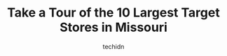 ---
layout: ampstory
image: https://i0.wp.com/www.depkes.org/wp-content/uploads/2023/06/target-0-in-missouri-1685968172.jpeg?resize=640,853
author: techidn
featured: false
description: Discover the impressive array of Target options in Missouri, where you can find 10 of the largest Target establishments in the area. From renowned classics to hidden gems, Missouri offers a 
title: Take a Tour of the 10 Largest Target Stores in Missouri
cover:
   title: Take a Tour of the 10 Largest Target Stores in Missouri
   subtitle: Rickpate
   background: https://www.depkes.org/wp-content/uploads/2023/06/target-0-in-missouri-1685968172.jpeg

pages: 
 - layout: thirds
   top: <h1>#1 Target</h1>
   bottom: "<p>I live in the neighborhood next door to Target. I often shop at Walmart instead because it becomes a very long walk to get basic necessities at Target when their entrance</p>"
   background: https://www.depkes.org/wp-content/uploads/2023/06/target-1-in-missouri-1685968173.jpeg
   backgroundblur: true
 - layout: thirds
   top: <h1>#2 Target</h1>
   bottom: "<p>12275 St Charles Rock Rd, Bridgeton, MO 63044, United States</p>"
   background: https://www.depkes.org/wp-content/uploads/2023/06/target-2-in-missouri-1685968173.jpeg
   cta:
      link: https://www.depkes.org/blog/take-a-tour-of-the-10-largest-target-stores-in-missouri/
      text: Take a Tour of the 10 Largest Target Stores in Missouri
 - layout: thirds
   top: <h1>#3 Target</h1>
   bottom: "<p>4250 Rusty Rd, St. Louis, MO 63128, United States</p>"
   background: https://www.depkes.org/wp-content/uploads/2023/06/target-3-in-missouri-1685968174.jpeg
   cta:
      link: https://www.depkes.org/blog/take-a-tour-of-the-10-largest-target-stores-in-missouri/
      text: Take a Tour of the 10 Largest Target Stores in Missouri
 - layout: thirds
   top: <h1>#4 Target</h1>
   bottom: "<p>4375 N Chouteau Trafficway, Kansas City, MO 64117, United States</p>"
   background: https://images.unsplash.com/photo-1534312527009-56c7016453e6?ixlib=rb-4.0.3&ixid=MnwxMjA3fDB8MHxwaG90by1wYWdlfHx8fGVufDB8fHx8&auto=format&fit=crop&w=640&h=853&q=80
   cta:
      link: https://www.depkes.org/blog/take-a-tour-of-the-10-largest-target-stores-in-missouri/
      text: Take a Tour of the 10 Largest Target Stores in Missouri
 - layout: thirds
   top: <h1>#5 Target</h1>
   bottom: "<p>17810 East 39th St S, Independence, MO 64055, United States</p>"
   background: https://images.unsplash.com/photo-1608411404720-c8f0417bcdba?ixlib=rb-4.0.3&ixid=MnwxMjA3fDB8MHxwaG90by1wYWdlfHx8fGVufDB8fHx8&auto=format&fit=crop&w=640&h=853&q=80
   cta:
      link: https://www.depkes.org/blog/take-a-tour-of-the-10-largest-target-stores-in-missouri/
      text: Take a Tour of the 10 Largest Target Stores in Missouri
 - layout: thirds
   top: <h1>#6 Target</h1>
   bottom: "<p>25 Brentwood Promenade Ct, Brentwood, MO 63144, United States</p>"
   background: https://images.unsplash.com/photo-1602536052359-ef94c21c5948?ixlib=rb-4.0.3&ixid=MnwxMjA3fDB8MHxwaG90by1wYWdlfHx8fGVufDB8fHx8&auto=format&fit=crop&w=640&h=853&q=80
   cta:
      link: https://www.depkes.org/blog/take-a-tour-of-the-10-largest-target-stores-in-missouri/
      text: Take a Tour of the 10 Largest Target Stores in Missouri
 - layout: thirds
   top: <h1>#7 Target</h1>
   bottom: "<p>3881 Mexico Rd, St Charles, MO 63303, United States</p>"
   background: https://images.unsplash.com/photo-1549241520-425e3dfc01cb?ixlib=rb-4.0.3&ixid=MnwxMjA3fDB8MHxwaG90by1wYWdlfHx8fGVufDB8fHx8&auto=format&fit=crop&w=640&h=853&q=80
   cta:
      link: https://www.depkes.org/blog/take-a-tour-of-the-10-largest-target-stores-in-missouri/
      text: Take a Tour of the 10 Largest Target Stores in Missouri
 - layout: thirds
   middle: Continue reading...
   background: https://images.unsplash.com/photo-1597773150796-e5c14ebecbf5?ixlib=rb-4.0.3&ixid=MnwxMjA3fDB8MHxwaG90by1wYWdlfHx8fGVufDB8fHx8&auto=format&fit=crop&w=640&h=853&q=80
   cta:
      link: https://www.depkes.org/blog/take-a-tour-of-the-10-largest-target-stores-in-missouri/
      text: Take a Tour of the 10 Largest Target Stores in Missouri
      
---